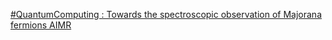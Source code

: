 [#QuantumComputing : Towards the spectroscopic observation of Majorana fermions   AIMR](https://qi.tc/qi/113671)